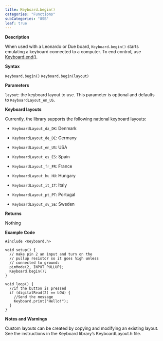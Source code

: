 ```yaml
---
title: Keyboard.begin()
categories: "Functions"
subCategories: "USB"
leaf: true
---
```


**Description**

When used with a Leonardo or Due board, `Keyboard.begin()` starts
emulating a keyboard connected to a computer. To end control, use
[Keyboard.end()](../keyboardend).

**Syntax**

`Keyboard.begin()`
`Keyboard.begin(layout)`

**Parameters**

`layout`: the keyboard layout to use. This parameter is optional and
defaults to `KeyboardLayout_en_US`.

**Keyboard layouts**

Currently, the library supports the following national keyboard layouts:

-   `KeyboardLayout_da_DK`: Denmark

-   `KeyboardLayout_de_DE`: Germany

-   `KeyboardLayout_en_US`: USA

-   `KeyboardLayout_es_ES`: Spain

-   `KeyboardLayout_fr_FR`: France

-   `KeyboardLayout_hu_HU`: Hungary

-   `KeyboardLayout_it_IT`: Italy

-   `KeyboardLayout_pt_PT`: Portugal

-   `KeyboardLayout_sv_SE`: Sweden

**Returns**

Nothing

**Example Code**

    #include <Keyboard.h>

    void setup() {
      // make pin 2 an input and turn on the
      // pullup resistor so it goes high unless
      // connected to ground:
      pinMode(2, INPUT_PULLUP);
      Keyboard.begin();
    }

    void loop() {
      //if the button is pressed
      if (digitalRead(2) == LOW) {
        //Send the message
        Keyboard.print("Hello!");
      }
    }

**Notes and Warnings**

Custom layouts can be created by copying and modifying an existing
layout. See the instructions in the Keyboard library’s KeyboardLayout.h
file.

